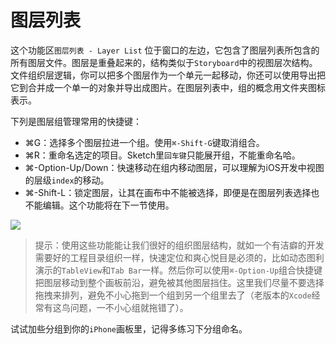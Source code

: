 # 图层列表

这个功能区`图层列表 - Layer List` 位于窗口的左边，它包含了图层列表所包含的所有图层文件。图层是重叠起来的，结构类似于`Storyboard`中的视图层次结构。
文件组织层逻辑，你可以把多个图层作为一个单元一起移动，你还可以使用导出把它到合并成一个单一的对象并导出成图片。在图层列表中，组的概念用文件夹图标表示。

下列是图层组管理常用的快捷键：
+ ⌘G：选择多个图层拉进一个组。使用`⌘-Shift-G`键取消组合。
+ ⌘R：重命名选定的项目。Sketch里`回车键`只能展开组，不能重命名哈。
+ ⌘-Option-Up/Down：快速移动在组内移动图层，可以理解为iOS开发中视图的层级`index`的移动。
+ ⌘-Shift-L：锁定图层，让其在画布中不能被选择，即便是在图层列表选择也不能编辑。这个功能将在下一节使用。

![](https://koenig-media.raywenderlich.com/uploads/2015/10/layer-list.gif)

>提示：使用这些功能能让我们很好的组织图层结构，就如一个有洁癖的开发需要好的工程目录组织一样，快速定位和爽心悦目是必须的，比如动态图利演示的`TableView`和`Tab Bar`一样。然后你可以使用`⌘-Option-Up`组合快捷键把图层移动到整个画板前沿，避免被其他图层挡住。这里我们尽量不要选择拖拽来排列，避免不小心拖到一个组到另一个组里去了（老版本的`Xcode`经常有这鸟问题，一不小心组就拖错了）。

试试加些分组到你的`iPhone`画板里，记得多练习下分组命名。